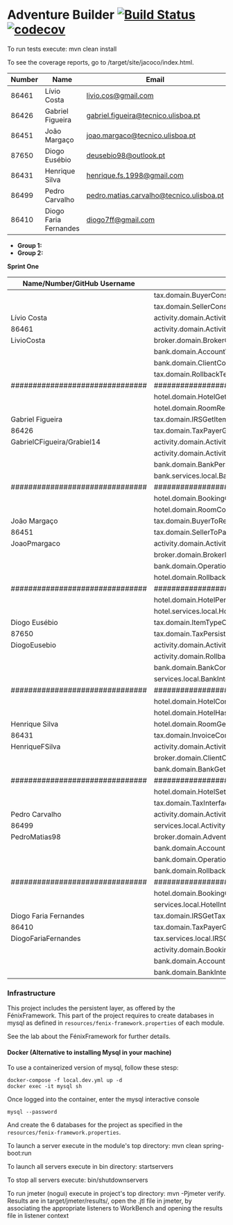 # Adventure Builder [![Build Status](https://travis-ci.com/tecnico-softeng/es19al_20-project-2019.svg?token=xDPBAaQ2epnFt9PRstYY&branch=master)](https://travis-ci.com/tecnico-softeng/es19al_20-project-2019)[![codecov](https://codecov.io/gh/tecnico-softeng/es19al_20-project-2019/branch/master/graph/badge.svg?token=bB74DA0VHo)](https://codecov.io/gh/tecnico-softeng/es19al_20-project-2019)


To run tests execute: mvn clean install

To see the coverage reports, go to <module name>/target/site/jacoco/index.html.


|   Number   |          Name           |                    Email                   |   GitHub Username  | Group |
| ---------- | ----------------------- | ---------------------------------------    | -------------------| ----- |
|   86461    |    Lívio Costa          |   livio.cos@gmail.com                      |    LivioCosta      |   20  |
|   86426    |    Gabriel Figueira     |   gabriel.figueira@tecnico.ulisboa.pt      |  GabrielCFigueira  |   20  |
|   86451    |    João Margaço         |   joao.margaco@tecnico.ulisboa.pt          |    JoaoPmargaco    |   20  |
|   87650    |    Diogo Eusébio        |   deusebio98@outlook.pt                    |    DiogoEusebio    |   20  |
|   86431    |    Henrique Silva       |   henrique.fs.1998@gmail.com               |   HenriqueFSilva   |   20  |
|   86499    |    Pedro Carvalho       |   pedro.matias.carvalho@tecnico.ulisboa.pt |    PedroMatias98   |   20  |
|   86410    |    Diogo Faria Fernandes|   diogo7ff@gmail.com                       | DiogoFariaFernandes|   20  |

- **Group 1:**
- **Group 2:**

**Sprint One**

| Name/Number/GitHub Username   |                         Files                                       |
| ----------------------------- | ------------------------------------------------------------------- |
|                               | tax.domain.BuyerConstructorTest 			                          |
|                               | tax.domain.SellerConstructorTest                                    |
|  Lívio Costa                  | activity.domain.ActivityMatchAgeMethodTest		                  |
|  86461                        | activity.domain.ActivityOfferMatchDateMethodTest	                  |
|  LivioCosta                   | broker.domain.BrokerConstructorMethodTest		                      |
|                               | bank.domain.AccountWithdrawMethodTest		                          |
|                               | bank.domain.ClientContructorMethodTest		                      |
|                               | tax.domain.RollbackTestAbstractClass                                |
|###############################|################################################|
|                               | hotel.domain.HotelGetPriceMethodTest 			                      |
|                               | hotel.domain.RoomReserveMethodTest                                  |
|  Gabriel Figueira             | tax.domain.IRSGetItemTypeByNameTest		                          |
|  86426                        | tax.domain.TaxPayerGetInvoiceByReferenceTest	                      |
|  GabrielCFigueira/Grabiel14   | activity.domain.ActivityConstructorMethodTest		                  |
|                               | activity.domain.ActivityProviderFindOfferMethodTest	              |
|                               | bank.domain.BankPersistentTest		                              |
|                               | bank.services.local.BankInterfaceCancelPaymentTest                  |
|###############################|################################################|
|                               | hotel.domain.BookingConstructorTest		                          |
|                               | hotel.domain.RoomConstructorMethodTest                              |
|  João Margaço                 | tax.domain.BuyerToReturnTest              		                  |
|  86451                        | tax.domain.SellerToPayTest                    	                  |
|  JoaoPmargaco                 | activity.domain.ActivityPersistenceTest		                      |
|                               | broker.domain.BrokerPersistenceTest		                          |
|                               | bank.domain.OperationRevertMethodTest 		                      |
|                               | hotel.domain.RollbackTestAbstractClass                              |
|###############################|################################################|
|                               | hotel.domain.HotelPersistenceTest 			                      |
|                               | hotel.services.local.HotelInterfaceReserveRoomMethodTest            |
|  Diogo Eusébio                | tax.domain.ItemTypeConstructorTest		                          |
|  87650                        | tax.domain.TaxPersistentTest                      	              |
|  DiogoEusebio                 | activity.domain.ActivityOfferConstructorMethodTest		          |
|                               | activity.domain.RollbackTestAbstractClass		                      |
|                               | bank.domain.BankConstructorTest		                              |
|                               | services.local.BankInterfaceProcessPaymentMethodTest                |
|###############################|################################################|
|                               | hotel.domain.HotelConstructorTest 			                      |
|                               | hotel.domain.HotelHasVacancyMethodTest                              |
|  Henrique Silva               | hotel.domain.RoomGetBookingMethodTest		                          |
|  86431                        | tax.domain.InvoiceConstructorTest                 	              |
|  HenriqueFSilva               | activity.domain.ActivityProviderConstructorMethodTest		          |
|                               | broker.domain.ClientConstructorMethodTest		                      |
|                               | bank.domain.BankGetAccountMethodTest                                |
|###############################|################################################|
|                               | hotel.domain.HotelSetPriceMethodTest		                          |
|                               | tax.domain.TaxInterfaceSubmitInvoiceTest                            |
|  Pedro Carvalho               | activity.domain.ActivityOfferGetBookingMethodTest		              |
|  86499                        | services.local.ActivityIntefaceGetActivityReservationDataMethodTest |
|  PedroMatias98                | broker.domain.AdventureConstructorMethodTest		                  |
|                               | bank.domain.AccountDepositMethodTest		                          |
|                               | bank.domain.OperationConstructorMethodTest		                  |
|                               | bank.domain.RollbackTestAbstractClass                               |
|###############################|################################################|
|                               | hotel.domain.BookingConflictMethodTest		                      |
|                               | services.local.HotelInterfaceGetRoomBookingDataMethodTest           |
|  Diogo Faria Fernandes        | tax.domain.IRSGetTaxPayerByNIFTest            		              |
|  86410                        | tax.domain.TaxPayerGetTaxesPerYearMethodsTest                       |
|  DiogoFariaFernandes          | tax.services.local.IRSCancelInvoiceMethodTest		                  |
|                               | activity.domain.BookingContructorMethodTest                         |
|                               | bank.domain.AccountConstructorMethodTest	    	                  |
|                               | bank.domain.BankInterfaceGetOperationDataMethodTest                 |


### Infrastructure

This project includes the persistent layer, as offered by the FénixFramework.
This part of the project requires to create databases in mysql as defined in `resources/fenix-framework.properties` of each module.

See the lab about the FénixFramework for further details.

#### Docker (Alternative to installing Mysql in your machine)

To use a containerized version of mysql, follow these stesp:

```
docker-compose -f local.dev.yml up -d
docker exec -it mysql sh
```

Once logged into the container, enter the mysql interactive console

```
mysql --password
```

And create the 6 databases for the project as specified in
the `resources/fenix-framework.properties`.

To launch a server execute in the module's top directory: mvn clean spring-boot:run

To launch all servers execute in bin directory: startservers

To stop all servers execute: bin/shutdownservers

To run jmeter (nogui) execute in project's top directory: mvn -Pjmeter verify. Results are in target/jmeter/results/, open the .jtl file in jmeter, by associating the appropriate listeners to WorkBench and opening the results file in listener context
